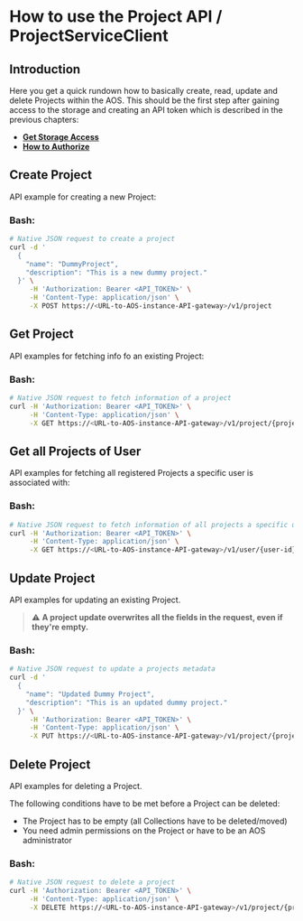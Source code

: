 
# How to use the Project API / ProjectServiceClient

## Introduction

Here you get a quick rundown how to basically create, read, update and delete Projects within the AOS.
This should be the first step after gaining access to the storage and creating an API token which is described in the previous chapters: 

* [**Get Storage Access**](01_Get-Storage_Access.md)
* [**How to Authorize**](02_How-To-Auth-Tokens.md)


## Create Project

API example for creating a new Project:

### Bash:
```bash
# Native JSON request to create a project
curl -d '
  {
    "name": "DummyProject", 
    "description": "This is a new dummy project."
  }' \
     -H 'Authorization: Bearer <API_TOKEN>' \
     -H 'Content-Type: application/json' \
     -X POST https://<URL-to-AOS-instance-API-gateway>/v1/project
```


## Get Project

API examples for fetching info fo an existing Project:

### Bash:
```bash
# Native JSON request to fetch information of a project
curl -H 'Authorization: Bearer <API_TOKEN>' \
     -H 'Content-Type: application/json' \
     -X GET https://<URL-to-AOS-instance-API-gateway>/v1/project/{project-id}
```


## Get all Projects of User

API examples for fetching all registered Projects a specific user is associated with:

### Bash:
```bash
# Native JSON request to fetch information of all projects a specific user is member of
curl -H 'Authorization: Bearer <API_TOKEN>' \
     -H 'Content-Type: application/json' \
     -X GET https://<URL-to-AOS-instance-API-gateway>/v1/user/{user-id}/projects
```


## Update Project

API examples for updating an existing Project.

> :warning: **A project update overwrites all the fields in the request, even if they're empty.**

### Bash:
```bash
# Native JSON request to update a projects metadata
curl -d '
  {
    "name": "Updated Dummy Project", 
    "description": "This is an updated dummy project."
  }' \
     -H 'Authorization: Bearer <API_TOKEN>' \
     -H 'Content-Type: application/json' \
     -X PUT https://<URL-to-AOS-instance-API-gateway>/v1/project/{project-id}
```


## Delete Project

API examples for deleting a Project. 

The following conditions have to be met before a Project can be deleted:
* The Project has to be empty (all Collections have to be deleted/moved)
* You need admin permissions on the Project or have to be an AOS administrator

### Bash:
```bash
# Native JSON request to delete a project
curl -H 'Authorization: Bearer <API_TOKEN>' \
     -H 'Content-Type: application/json' \
     -X DELETE https://<URL-to-AOS-instance-API-gateway>/v1/project/{project-id}
```
